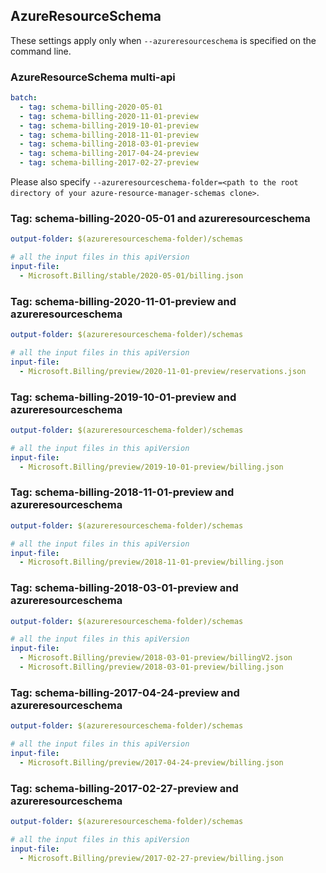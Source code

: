 ## AzureResourceSchema

These settings apply only when `--azureresourceschema` is specified on the command line.

### AzureResourceSchema multi-api

``` yaml $(azureresourceschema) && $(multiapi)
batch:
  - tag: schema-billing-2020-05-01
  - tag: schema-billing-2020-11-01-preview
  - tag: schema-billing-2019-10-01-preview
  - tag: schema-billing-2018-11-01-preview
  - tag: schema-billing-2018-03-01-preview
  - tag: schema-billing-2017-04-24-preview
  - tag: schema-billing-2017-02-27-preview

```

Please also specify `--azureresourceschema-folder=<path to the root directory of your azure-resource-manager-schemas clone>`.

### Tag: schema-billing-2020-05-01 and azureresourceschema

``` yaml $(tag) == 'schema-billing-2020-05-01' && $(azureresourceschema)
output-folder: $(azureresourceschema-folder)/schemas

# all the input files in this apiVersion
input-file:
  - Microsoft.Billing/stable/2020-05-01/billing.json

```

### Tag: schema-billing-2020-11-01-preview and azureresourceschema

``` yaml $(tag) == 'schema-billing-2020-11-01-preview' && $(azureresourceschema)
output-folder: $(azureresourceschema-folder)/schemas

# all the input files in this apiVersion
input-file:
  - Microsoft.Billing/preview/2020-11-01-preview/reservations.json

```

### Tag: schema-billing-2019-10-01-preview and azureresourceschema

``` yaml $(tag) == 'schema-billing-2019-10-01-preview' && $(azureresourceschema)
output-folder: $(azureresourceschema-folder)/schemas

# all the input files in this apiVersion
input-file:
  - Microsoft.Billing/preview/2019-10-01-preview/billing.json

```

### Tag: schema-billing-2018-11-01-preview and azureresourceschema

``` yaml $(tag) == 'schema-billing-2018-11-01-preview' && $(azureresourceschema)
output-folder: $(azureresourceschema-folder)/schemas

# all the input files in this apiVersion
input-file:
  - Microsoft.Billing/preview/2018-11-01-preview/billing.json

```

### Tag: schema-billing-2018-03-01-preview and azureresourceschema

``` yaml $(tag) == 'schema-billing-2018-03-01-preview' && $(azureresourceschema)
output-folder: $(azureresourceschema-folder)/schemas

# all the input files in this apiVersion
input-file:
  - Microsoft.Billing/preview/2018-03-01-preview/billingV2.json
  - Microsoft.Billing/preview/2018-03-01-preview/billing.json

```

### Tag: schema-billing-2017-04-24-preview and azureresourceschema

``` yaml $(tag) == 'schema-billing-2017-04-24-preview' && $(azureresourceschema)
output-folder: $(azureresourceschema-folder)/schemas

# all the input files in this apiVersion
input-file:
  - Microsoft.Billing/preview/2017-04-24-preview/billing.json

```

### Tag: schema-billing-2017-02-27-preview and azureresourceschema

``` yaml $(tag) == 'schema-billing-2017-02-27-preview' && $(azureresourceschema)
output-folder: $(azureresourceschema-folder)/schemas

# all the input files in this apiVersion
input-file:
  - Microsoft.Billing/preview/2017-02-27-preview/billing.json

```
